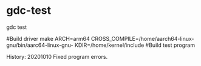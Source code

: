 # gdc-test
gdc test

#Build driver
make ARCH=arm64 CROSS_COMPILE=/home/aarch64-linux-gnu/bin/aarc64-linux-gnu- KDIR=/home/kernel/include
#Build test program

History:
20201010 Fixed program errors. 
